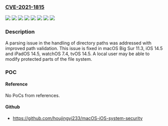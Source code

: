 ### [CVE-2021-1815](https://cve.mitre.org/cgi-bin/cvename.cgi?name=CVE-2021-1815)
![](https://img.shields.io/static/v1?label=Product&message=iOS%20and%20iPadOS&color=blue)
![](https://img.shields.io/static/v1?label=Product&message=macOS&color=blue)
![](https://img.shields.io/static/v1?label=Product&message=tvOS&color=blue)
![](https://img.shields.io/static/v1?label=Product&message=watchOS&color=blue)
![](https://img.shields.io/static/v1?label=Version&message=%3C%2011.3%20&color=brighgreen)
![](https://img.shields.io/static/v1?label=Version&message=%3C%2014.5%20&color=brighgreen)
![](https://img.shields.io/static/v1?label=Version&message=%3C%207.4%20&color=brighgreen)
![](https://img.shields.io/static/v1?label=Vulnerability&message=A%20local%20user%20may%20be%20able%20to%20modify%20protected%20parts%20of%20the%20file%20system&color=brighgreen)

### Description

A parsing issue in the handling of directory paths was addressed with improved path validation. This issue is fixed in macOS Big Sur 11.3, iOS 14.5 and iPadOS 14.5, watchOS 7.4, tvOS 14.5. A local user may be able to modify protected parts of the file system.

### POC

#### Reference
No PoCs from references.

#### Github
- https://github.com/houjingyi233/macOS-iOS-system-security

